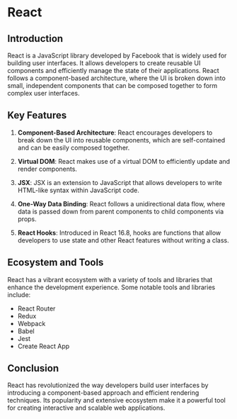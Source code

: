 # React

## Introduction

React is a JavaScript library developed by Facebook that is widely used for building user interfaces. It allows developers to create reusable UI components and efficiently manage the state of their applications. React follows a component-based architecture, where the UI is broken down into small, independent components that can be composed together to form complex user interfaces.

## Key Features

1. **Component-Based Architecture**: React encourages developers to break down the UI into reusable components, which are self-contained and can be easily composed together.

2. **Virtual DOM**: React makes use of a virtual DOM to efficiently update and render components.

3. **JSX**: JSX is an extension to JavaScript that allows developers to write HTML-like syntax within JavaScript code.

4. **One-Way Data Binding**: React follows a unidirectional data flow, where data is passed down from parent components to child components via props.

5. **React Hooks**: Introduced in React 16.8, hooks are functions that allow developers to use state and other React features without writing a class.

## Ecosystem and Tools

React has a vibrant ecosystem with a variety of tools and libraries that enhance the development experience. Some notable tools and libraries include:

- React Router
- Redux
- Webpack
- Babel
- Jest
- Create React App

## Conclusion

React has revolutionized the way developers build user interfaces by introducing a component-based approach and efficient rendering techniques. Its popularity and extensive ecosystem make it a powerful tool for creating interactive and scalable web applications.
